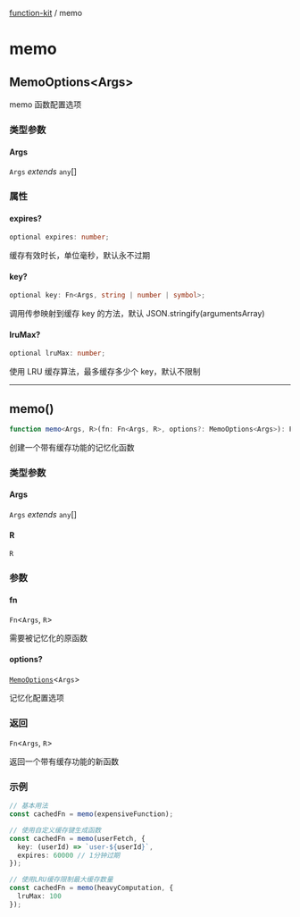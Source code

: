 [function-kit](index.md) / memo

# memo

## MemoOptions\<Args\>

memo 函数配置选项

### 类型参数

#### Args

`Args` *extends* `any`[]

### 属性

#### expires?

```ts
optional expires: number;
```

缓存有效时长，单位毫秒，默认永不过期

#### key?

```ts
optional key: Fn<Args, string | number | symbol>;
```

调用传参映射到缓存 key 的方法，默认 JSON.stringify(argumentsArray)

#### lruMax?

```ts
optional lruMax: number;
```

使用 LRU 缓存算法，最多缓存多少个 key，默认不限制

***

## memo()

```ts
function memo<Args, R>(fn: Fn<Args, R>, options?: MemoOptions<Args>): Fn<Args, R>;
```

创建一个带有缓存功能的记忆化函数

### 类型参数

#### Args

`Args` *extends* `any`[]

#### R

`R`

### 参数

#### fn

`Fn`\<`Args`, `R`\>

需要被记忆化的原函数

#### options?

[`MemoOptions`](#memooptions)\<`Args`\>

记忆化配置选项

### 返回

`Fn`\<`Args`, `R`\>

返回一个带有缓存功能的新函数

### 示例

```ts
// 基本用法
const cachedFn = memo(expensiveFunction);

// 使用自定义缓存键生成函数
const cachedFn = memo(userFetch, {
  key: (userId) => `user-${userId}`,
  expires: 60000 // 1分钟过期
});

// 使用LRU缓存限制最大缓存数量
const cachedFn = memo(heavyComputation, {
  lruMax: 100
});
```

